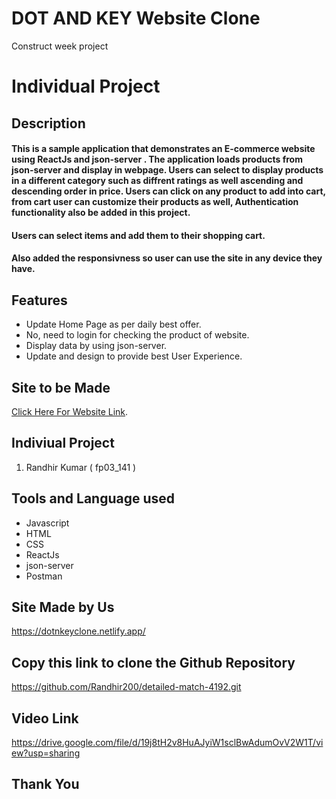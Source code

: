 # DOT AND KEY Website Clone
Construct week project

# Individual Project

## Description
#### This is a sample application that demonstrates an E-commerce website using ReactJs and json-server . The application loads products from json-server and display in webpage. Users can select to display products in a different category such as diffrent ratings as well ascending and descending order in price. Users can click on any product to add into cart, from cart user can customize their products as well, Authentication functionality also be added in this project.

#### Users can select items and add them to their shopping cart.

#### Also added the responsivness so user can use the site in any device they have.

## Features
- Update Home Page as per daily best offer.
- No, need to login for checking the product of website.
- Display data by using json-server.
- Update and design to provide best User Experience.

## Site to be Made
 [Click Here For Website Link](https://www.dotandkey.com/).

## Indiviual Project
1. Randhir Kumar ( fp03_141 )


## Tools and Language used
- Javascript
- HTML
- CSS
- ReactJs
- json-server
- Postman

## Site Made by Us
https://dotnkeyclone.netlify.app/

## Copy this link to clone the Github Repository
https://github.com/Randhir200/detailed-match-4192.git

## Video Link
https://drive.google.com/file/d/19j8tH2v8HuAJyiW1sclBwAdumOvV2W1T/view?usp=sharing

## Thank You
